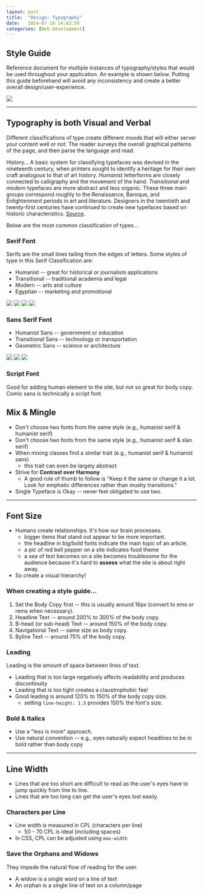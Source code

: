 ```yaml
---
layout: post
title:  "Design: Typography"
date:   2014-07-10 14:43:59
categories: [Web Development]
---
```


## Style Guide
Reference document for multiple instances of typography/styles that would 
be used throughout your application.  An example is shown below.  Putting this
guide beforehand will avoid any inconsistency and create a better overall 
design/user-experience.

<img src="/assets/webdev_typo1.jpg"  width=""/>


---

## Typography is both Visual and Verbal
Different classifications of type create different moods that will either
server your content well or not. The reader surveys the overall graphical 
patterns of the page, and then parse the language and read.  

History... A basic system for classifying typefaces was devised in the nineteenth century, when printers sought to identify a heritage for their own craft analogous to that of art history. *Humanist* letterforms are closely connected to calligraphy and the movement of the hand. *Transitional* and *modern* typefaces are more abstract and less organic. These three main groups correspond roughly to the Renaissance, Baroque, and Enlightenment periods in art and literature. Designers in the twentieth and twenty-first centuries have continued to create new typefaces based on historic characteristics. [Source](http://papress.com/thinkingwithtype/letter/classification.htm).

Below are the most common classification of types...


### Serif Font
Serifs are the small lines tailing from the edges of letters. Some styles of 
type in this Serif Classification are:

* Humanist -- great for historical or journalism applications
* Transitional -- traditional academia and legal
* Modern -- arts and culture
* Egyptian -- marketing and promotional

<img src="/assets/webdev_serif_humanist.jpg"  width=""/>
<img src="/assets/webdev_serif_transitional.jpg"  width=""/>
<img src="/assets/webdev_serif_modern.jpg"  width=""/>
<img src="/assets/webdev_serif_egyptian.jpg"  width=""/>



### Sans Serif Font

* Humanist Sans -- government or education
* Transitional Sans -- technology or transportation
* Geometric Sans -- science or architecture


<img src="/assets/webdev_sans_humanist.jpg"  width=""/>
<img src="/assets/webdev_sans_transitional.jpg"  width=""/>
<img src="/assets/webdev_sans_geometric.jpg"  width=""/>



### Script Font
Good for adding human element to the site, but not so great for body copy.
Comic sans is technically a script font.



## Mix & Mingle

* Don't choose two fonts from the same style (e.g., humanist serif & humanist serif)
* Don't choose two fonts from the same style (e.g., humanist serif & slan serif)
* When mixing classes find a similar trait (e.g., humanist serif & humanist sans)
  * this trait can even be largely abstract
* Strive for **Contrast over Harmony**
  * A good rule of thumb to follow is "Keep it the same or 
  change it a lot. Look for emphatic differences rather than mushy transitions."
* Single Typeface is Okay -- never feel obligated to use two.



---

## Font Size

* Humans create relationships.  It's how our brain processes. 
  * bigger items that stand out appear to be more important.
  * the headline in big/bold fonts indicate the main topic of an article.
  * a pic of red bell pepper on a site indicates food theme
  * a sea of text becomes on a site becomes troublesome for the audience 
  because it's hard to **assess** what the site is about right away.
* So create a visual hierarchy!



### When creating a style guide...

1. Set the Body Copy first -- this is usually around 16px (convert to ems or rems when necessary).
2. Headline Text -- around 200% to 300% of the body copy.
3. B-head (or sub-head) Text -- around 150% of the body copy.
4. Navigational Text -- same size as body copy.
5. Byline Text -- around 75% of the body copy.

### Leading
Leading is the amount of space between lines of text.

* Leading that is too large negatively affects readability and produces discontinuity
* Leading that is too tight creates a claustrophobic feel
* Good leading is around 120% to 150% of the body copy size.
  * setting `line-height: 1.5` provides 150% the font's size.

### Bold & Italics

* Use a "less is more" approach.
* Use natural convention -- e.g., eyes naturally expect headlines to be in bold rather than body copy


---


## Line Width

* Lines that are too short are difficult to read as the user's eyes have to jump 
quickly from line to line.
* Lines that are too long can get the user's eyes lost easily.


### Characters per Line
* Line width is measured in CPL (characters per line)
  * 50 - 70 CPL is ideal (including spaces)
* In CSS, CPL can be adjusted using `max-width`


### Save the Orphans and Widows
They impede the natural flow of reading for the user.

* A widow is a single word on a line of text
* An orphan is a single line of text on a column/page